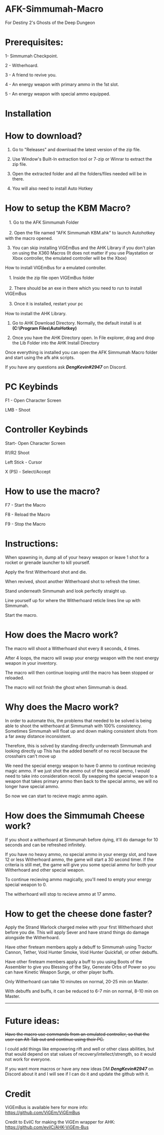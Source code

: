 # AFK-Simmumah-Macro
For Destiny 2's Ghosts of the Deep Dungeon

# Prerequisites:

1- Simmumah Checkpoint.

2 - Witherhoard.

3 - A friend to revive you.

4 - An energy weapon with primary ammo in the 1st slot.

5 - An energy weapon with special ammo equipped.

# Installation
# How to download?

 1. Go to "Releases" and download the latest version of the zip file.

 2. Use Window's Built-In extraction tool or 7-zip or Winrar to extract the zip file.
 
 3. Open the extracted folder and all the folders/files needed will be in there.
 
 4. You will also need to install Auto Hotkey

# How to setup the KBM Macro?

ㅤ1. Go to the AFK Simmumah Folder

ㅤ2. Open the file named "AFK Simmumah KBM.ahk" to launch Autohotkey with the macro opened.

  3. You can skip installing ViGEmBus and the AHK Library if you don't plan on using the X360 Macros (It does not matter if you use Playstation or Xbox controller, the emulated controller will be the Xbox)

How to install VIGEmBus for a emulated controller.

ㅤ1. Inside the zip file open VIGEmBus folder

ㅤ2. There should be an exe in there which you need to run to install VIGEmBus

ㅤ3. Once it is installed, restart your pc

How to install the AHK Library.

 1. Go to AHK Download Directory. Normally, the default install is at **(C:\Program Files\AutoHotkey)**

 2. Once you have the AHK Directory open. In File explorer, drag and drop the Lib Folder into the AHK Install Directory

Once everything is installed you can open the AFK Simmumah Macro folder and start using the afk ahk scripts.

If you have any questions ask ***DengKevin#2947*** on Discord.

# PC Keybinds

F1 - Open Character Screen

LMB - Shoot

# Controller Keybinds
Start- Open Character Screen

R1/R2 Shoot

Left Stick - Cursor

X (PS) - Select/Accept

# How to use the macro?

F7 - Start the Macro

F8 - Reload the Macro

F9 - Stop the Macro

# Instructions:

When spawning in, dump all of your heavy weapon or leave 1 shot for a rocket or grenade launcher to kill yourself.

Apply the first Witherhoard shot and die.

When revived, shoot another Witherhoard shot to refresh the timer.

Stand underneath Simmumah and look perfectly straight up.

Line yourself up for where the Witherhoard reticle lines line up with Simmumah.

Start the macro.

# How does the Macro work?

The macro will shoot a Witherhoard shot every 8 seconds, 4 times.

After 4 loops, the macro will swap your energy weapon with the next energy weapon in your inventory.

The macro will then continue looping until the macro has been stopped or reloaded.

The macro will not finish the ghost when Simmumah is dead.

# Why does the Macro work?

In order to automate this, the problems that needed to be solved is being able to shoot the witherhoard at Simmumah with 100% consistency. Sometimes Simmumah will float up and down making consistent shots from a far away distance inconsistent. 

Therefore, this is solved by standing directly underneath Simmumah and looking directly up This has the added benefit of no recoil because the crosshairs can't move up

We need the special energy weapon to have 0 ammo to continue recieving magic ammo. If we just shot the ammo out of the special ammo, I would need to take into consideration recoil. By swapping the special weapon to a weapon that takes primary ammo then back to the special ammo, we will no longer have special ammo. 

So now we can start to recieve magic ammo again.

# How does the Simmumah Cheese work?

If you shoot a witherhoard at Simmumah before dying, it'll do damage for 10 seconds and can be refreshed infinitely.

If you have no heavy ammo, no special ammo in your energy slot, and have 12 or less Witherhoard ammo, the game will start a 30 second timer. If the criteria is still met, the game will give you some special ammo for both your Witherhoard and other special weapon.

To continue recieving ammo magically, you'll need to empty your energy special weapon to 0.

The witherhoard will stop to recieve ammo at 17 ammo.

# How to get the cheese done faster?

Apply the Strand Warlock charged melee with your first Witherhoard shot before you die. This will apply Sever and have strand things do damage alongside the Witherhoard.

Have other fireteam members apply a debuff to Simmumah using Tractor Cannon, Tether, Void Hunter Smoke, Void Hunter Quickfall, or other debuffs.

Have other fireteam members apply a buff to you using Boots of the Assembler to give you Blessing of the Sky, Generate Orbs of Power so you can have Kinetic Weapon Surge, or other player buffs.

Only Witherhoard can take 10 minutes on normal, 20-25 min on Master.

With debuffs and buffs, it can be reduced to 6-7 min on normal, 8-10 min on Master.

________________________________________________________________________________________________________________________________________________________________________________________________________________________________________________________________________________________________________________________

# Future ideas:
~~Have the macro use commands from an emulated controller, so that the user can Alt-Tab out and continue using their PC.~~

I could add things like empowering rift and well or other class abilities, but that would depend on stat values of recovery/intellect/strength, so it would not work for everyone.

If you want more macros or have any new ideas DM ***DengKevin#2947*** on Discord about it and I will see if I can do it and update the github with it.

# Credit
ViGEmBus is available here for more info: https://github.com/ViGEm/ViGEmBus

Credit to EvilC for making the ViGEm wrapper for AHK: https://github.com/evilC/AHK-ViGEm-Bus
